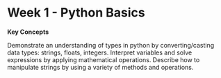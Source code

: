 # Week 1 - Python Basics

**Key Concepts**

Demonstrate an understanding of types in python by converting/casting data types: strings, floats, integers.
Interpret variables and solve expressions by applying mathematical operations.
Describe how to manipulate strings by using a variety of methods and operations.
